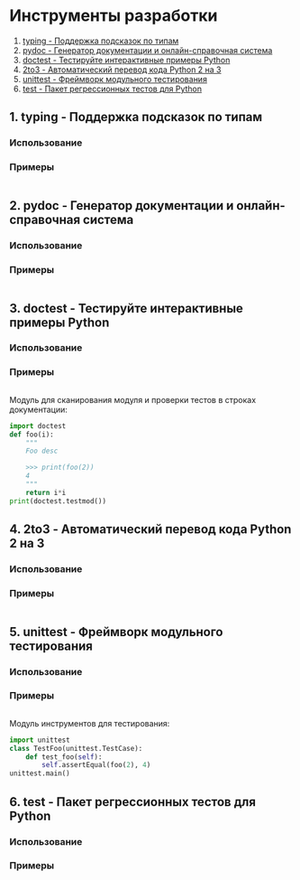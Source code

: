 # Инструменты разработки
1. [typing - Поддержка подсказок по типам](#1)
2. [pydoc - Генератор документации и онлайн-справочная система](#2)
3. [doctest - Тестируйте интерактивные примеры Python](#3)
4. [2to3 - Автоматический перевод кода Python 2 на 3](#4)
5. [unittest - Фреймворк модульного тестирования](#5)
6. [test - Пакет регрессионных тестов для Python](#6)


## <div id="1">1. typing - Поддержка подсказок по типам</div>
>
### Использование
### Примеры
```python

```


## <div id="2">2. pydoc - Генератор документации и онлайн-справочная система</div>
>
### Использование
### Примеры
```python

```


## <div id="3">3. doctest - Тестируйте интерактивные примеры Python</div>
>
### Использование
### Примеры
```python

```
Модуль для сканирования модуля и проверки тестов в строках документации:
```python
import doctest
def foo(i):
    """
    Foo desc

    >>> print(foo(2))
    4
    """
    return i*i
print(doctest.testmod())
```


## <div id="4">4. 2to3 - Автоматический перевод кода Python 2 на 3</div>
>
### Использование
### Примеры
```python

```


## <div id="5">5. unittest - Фреймворк модульного тестирования</div>
>
### Использование
### Примеры
```python

```
Модуль инструментов для тестирования:
```python
import unittest
class TestFoo(unittest.TestCase):
    def test_foo(self):
        self.assertEqual(foo(2), 4)
unittest.main()
```

## <div id="6">6. test - Пакет регрессионных тестов для Python</div>
>
### Использование
### Примеры
```python

```
